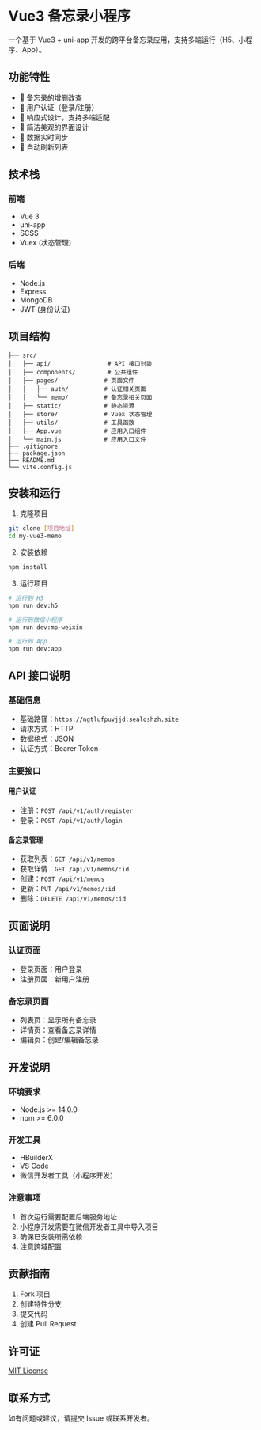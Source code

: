 # Vue3 备忘录小程序

一个基于 Vue3 + uni-app 开发的跨平台备忘录应用，支持多端运行（H5、小程序、App）。

## 功能特性

- 📝 备忘录的增删改查
- 🔐 用户认证（登录/注册）
- 📱 响应式设计，支持多端适配
- 🎨 简洁美观的界面设计
- 💾 数据实时同步
- 🔄 自动刷新列表

## 技术栈

### 前端
- Vue 3
- uni-app
- SCSS
- Vuex (状态管理)

### 后端
- Node.js
- Express
- MongoDB
- JWT (身份认证)

## 项目结构

```
├── src/
│   ├── api/                # API 接口封装
│   ├── components/         # 公共组件
│   ├── pages/             # 页面文件
│   │   ├── auth/          # 认证相关页面
│   │   └── memo/          # 备忘录相关页面
│   ├── static/            # 静态资源
│   ├── store/             # Vuex 状态管理
│   ├── utils/             # 工具函数
│   ├── App.vue            # 应用入口组件
│   └── main.js            # 应用入口文件
├── .gitignore
├── package.json
├── README.md
└── vite.config.js
```

## 安装和运行

1. 克隆项目
```bash
git clone [项目地址]
cd my-vue3-memo
```

2. 安装依赖
```bash
npm install
```

3. 运行项目
```bash
# 运行到 H5
npm run dev:h5

# 运行到微信小程序
npm run dev:mp-weixin

# 运行到 App
npm run dev:app
```

## API 接口说明

### 基础信息
- 基础路径：`https://ngtlufpuvjjd.sealoshzh.site`
- 请求方式：HTTP
- 数据格式：JSON
- 认证方式：Bearer Token

### 主要接口

#### 用户认证
- 注册：`POST /api/v1/auth/register`
- 登录：`POST /api/v1/auth/login`

#### 备忘录管理
- 获取列表：`GET /api/v1/memos`
- 获取详情：`GET /api/v1/memos/:id`
- 创建：`POST /api/v1/memos`
- 更新：`PUT /api/v1/memos/:id`
- 删除：`DELETE /api/v1/memos/:id`

## 页面说明

### 认证页面
- 登录页面：用户登录
- 注册页面：新用户注册

### 备忘录页面
- 列表页：显示所有备忘录
- 详情页：查看备忘录详情
- 编辑页：创建/编辑备忘录

## 开发说明

### 环境要求
- Node.js >= 14.0.0
- npm >= 6.0.0

### 开发工具
- HBuilderX
- VS Code
- 微信开发者工具（小程序开发）

### 注意事项
1. 首次运行需要配置后端服务地址
2. 小程序开发需要在微信开发者工具中导入项目
3. 确保已安装所需依赖
4. 注意跨域配置

## 贡献指南

1. Fork 项目
2. 创建特性分支
3. 提交代码
4. 创建 Pull Request

## 许可证

[MIT License](LICENSE)

## 联系方式

如有问题或建议，请提交 Issue 或联系开发者。 